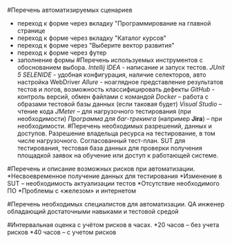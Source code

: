 #Перечень автоматизируемых сценариев
* переход к форме через вкладку "Программирование на главной странице
* переход к форме через вкладку "Каталог курсов"
* переход к форме через "Выберите вектор развития"
* переход к форме через футер
* заполнение формы
#Перечень используемых инструментов с обоснованием выбора.
*Intellij IDEA* - написание и запуск тестов.
*JUnit 5*
*SELENIDE* - удобная конфигурация, наличие селекторов, авто настройка WebDriver
*Allure* - ноаглядное представление результатов тестов и логов, возможность классифицировать дефекты
*GitHub* - контроль версий, обмен файлами с командой
*Docker* – работа с образами тестовой базы данных (если таковая будет)
*Visual Studio* – чтение кода
*JMete*r – для нагрузочного тестирования (при необходимости)
*Программа для баг-трекинга* (например **Jira**) – при необходимости.
#Перечень необходимых разрешений, данных и доступов. 
Разрешение владельца ресурса на тестирование, в том числе нагрузочного. Согласованный тест-план. SUT для тестирования, тестовая база данных для проверки получения площадкой заявок на обучение или доступ к работающей системе.

#Перечень и описание возможных рисков при автоматизации. 
*Несвоевременное получение данных для тестирования
*Изменение в SUT – необходимость актуализации тестов
*Отсутствие необходимого ПО
*Проблемы с «железом» и интернетом

#Перечень необходимых специалистов для автоматизации.
QA инженер обладающий достаточными навыками и тестовой средой

#Интервальная оценка с учётом рисков в часах.
*20 часов – без учета рисков
*40 часов – с учетом рисков
